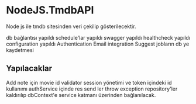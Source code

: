 # NodeJS.TmdbAPI
Node js ile tmdb sitesinden veri çekilip gösterilecektir.


db bağlantısı yapıldı
schedule'lar yapıldı
swagger yapıldı
healthcheck yapıldı
configuration yapıldı
Authentication
Email integration
Suggest
jobların db ye kaydetmesi

Yapılacaklar
---------
Add note için movie id validator
session yönetimi ve token içindeki id kullanımı
authService içinde res send ler throw exception
repository'ler kaldırılıp dbContext'e service katmanı üzerinden bağlanılacak.